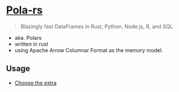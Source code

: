 # [Pola-rs](https://github.com/pola-rs/polars)
> Blazingly fast DataFrames in Rust, Python, Node.js, R, and SQL
- aka. Polars
- written in rust
- using Apache Arrow Columnar Format as the memory model.

## Usage
- [Choose the extra](https://docs.pola.rs/user-guide/installation/#importing)
